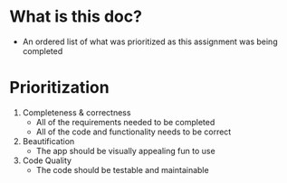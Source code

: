 # What is this doc?

- An ordered list of what was prioritized as this assignment was being completed

# Prioritization

1. Completeness & correctness
   - All of the requirements needed to be completed
   - All of the code and functionality needs to be correct
2. Beautification
   - The app should be visually appealing fun to use
3. Code Quality
   - The code should be testable and maintainable

